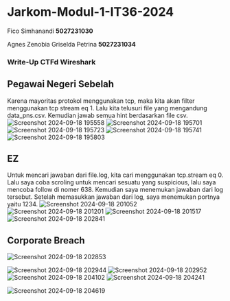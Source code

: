 # Jarkom-Modul-1-IT36-2024

Fico Simhanandi **5027231030**

Agnes Zenobia Griselda Petrina **5027231034**

### Write-Up CTFd Wireshark

## Pegawai Negeri Sebelah
Karena mayoritas protokol menggunakan tcp, maka kita akan filter menggunakan tcp stream eq 1. Lalu kita telusuri file yang mengandung data_pns.csv. Kemudian jawab semua hint berdasarkan file csv.
![Screenshot 2024-09-18 195558](https://github.com/user-attachments/assets/01a6ec8a-a85c-4d08-a0dc-af129393810f)
![Screenshot 2024-09-18 195701](https://github.com/user-attachments/assets/6990e7bf-1c00-4ac1-b783-1f3e649f9446)
![Screenshot 2024-09-18 195723](https://github.com/user-attachments/assets/35fb8ddd-6d7c-4059-9269-2169c6bcb9db)
![Screenshot 2024-09-18 195741](https://github.com/user-attachments/assets/d96c2012-1b02-4922-ab32-4e5e24832774)
![Screenshot 2024-09-18 195803](https://github.com/user-attachments/assets/4373d8a4-e087-467f-b8f6-56fa7b6a5bfd)

## EZ
Untuk mencari jawaban dari file.log, kita cari menggunakan tcp.stream eq 0. Lalu saya coba scroling untuk mencari sesuatu yang suspicious, lalu saya mencoba follow di nomer 638. Kemudian saya menemukan jawaban dari log tersebut. Setelah memasukkan jawaban dari log, saya menemukan portnya yaitu 1234.
![Screenshot 2024-09-18 201052](https://github.com/user-attachments/assets/32513fe6-2e07-43ca-bf64-42ddc42ae291)
![Screenshot 2024-09-18 201201](https://github.com/user-attachments/assets/709fba28-69bf-46bd-915b-e319cb94b4a2)
![Screenshot 2024-09-18 201517](https://github.com/user-attachments/assets/b421cffc-493c-4630-bc3e-dbac4172c621)
![Screenshot 2024-09-18 202841](https://github.com/user-attachments/assets/89fc321c-14b6-4a7c-a792-439b388d8924)

## Corporate Breach
![Screenshot 2024-09-18 202853](https://github.com/user-attachments/assets/578575cc-48e7-4356-b8ae-94836f3dcfa2)

![Screenshot 2024-09-18 202944](https://github.com/user-attachments/assets/aae7ff68-64d8-4018-aca6-b7d54f254682)
![Screenshot 2024-09-18 202952](https://github.com/user-attachments/assets/8b2cc484-0e46-458d-ada0-28c9a7bd0a8c)
![Screenshot 2024-09-18 204102](https://github.com/user-attachments/assets/f4d235d4-abd7-4527-8a34-e45d6b6a1d88)
![Screenshot 2024-09-18 204241](https://github.com/user-attachments/assets/9436bffa-5902-4e49-9fea-b221529cda70)

![Screenshot 2024-09-18 204619](https://github.com/user-attachments/assets/22e346c1-51d0-491b-91dc-048d9cf7ee47)

